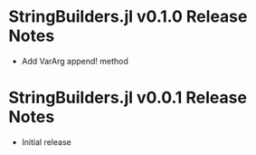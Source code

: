 # StringBuilders.jl v0.1.0 Release Notes
* Add VarArg append! method

# StringBuilders.jl v0.0.1 Release Notes
* Initial release
